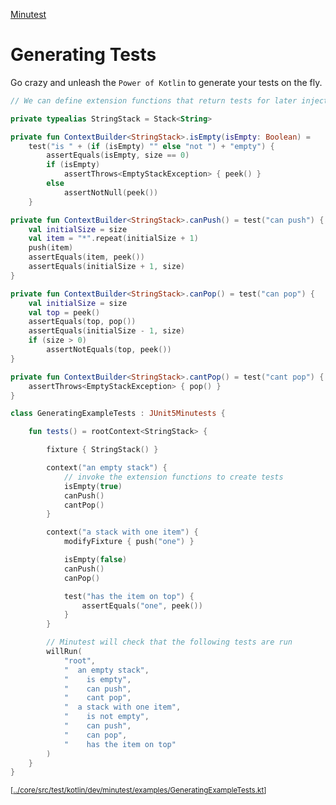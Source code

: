 [Minutest](README.md)

# Generating Tests

Go crazy and unleash the `Power of Kotlin` to generate your tests on the fly.

[start-insert]: <../core/src/test/kotlin/dev/minutest/examples/GeneratingExampleTests.kt>
```kotlin
// We can define extension functions that return tests for later injection

private typealias StringStack = Stack<String>

private fun ContextBuilder<StringStack>.isEmpty(isEmpty: Boolean) =
    test("is " + (if (isEmpty) "" else "not ") + "empty") {
        assertEquals(isEmpty, size == 0)
        if (isEmpty)
            assertThrows<EmptyStackException> { peek() }
        else
            assertNotNull(peek())
    }

private fun ContextBuilder<StringStack>.canPush() = test("can push") {
    val initialSize = size
    val item = "*".repeat(initialSize + 1)
    push(item)
    assertEquals(item, peek())
    assertEquals(initialSize + 1, size)
}

private fun ContextBuilder<StringStack>.canPop() = test("can pop") {
    val initialSize = size
    val top = peek()
    assertEquals(top, pop())
    assertEquals(initialSize - 1, size)
    if (size > 0)
        assertNotEquals(top, peek())
}

private fun ContextBuilder<StringStack>.cantPop() = test("cant pop") {
    assertThrows<EmptyStackException> { pop() }
}

class GeneratingExampleTests : JUnit5Minutests {

    fun tests() = rootContext<StringStack> {

        fixture { StringStack() }

        context("an empty stack") {
            // invoke the extension functions to create tests
            isEmpty(true)
            canPush()
            cantPop()
        }

        context("a stack with one item") {
            modifyFixture { push("one") }

            isEmpty(false)
            canPush()
            canPop()

            test("has the item on top") {
                assertEquals("one", peek())
            }
        }

        // Minutest will check that the following tests are run
        willRun(
            "root",
            "  an empty stack",
            "    is empty",
            "    can push",
            "    cant pop",
            "  a stack with one item",
            "    is not empty",
            "    can push",
            "    can pop",
            "    has the item on top"
        )
    }
}

```
<small>\[[../core/src/test/kotlin/dev/minutest/examples/GeneratingExampleTests.kt](../core/src/test/kotlin/dev/minutest/examples/GeneratingExampleTests.kt)\]</small>

[end-insert]: <>